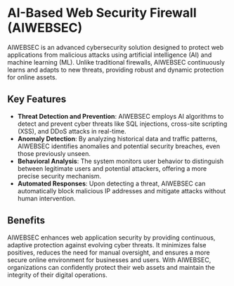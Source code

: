 # AI-Based Web Security Firewall (AIWEBSEC)

AIWEBSEC is an advanced cybersecurity solution designed to protect web applications from malicious attacks using artificial intelligence (AI) and machine learning (ML). Unlike traditional firewalls, AIWEBSEC continuously learns and adapts to new threats, providing robust and dynamic protection for online assets.

## Key Features

- **Threat Detection and Prevention**: AIWEBSEC employs AI algorithms to detect and prevent cyber threats like SQL injections, cross-site scripting (XSS), and DDoS attacks in real-time.
- **Anomaly Detection**: By analyzing historical data and traffic patterns, AIWEBSEC identifies anomalies and potential security breaches, even those previously unseen.
- **Behavioral Analysis**: The system monitors user behavior to distinguish between legitimate users and potential attackers, offering a more precise security mechanism.
- **Automated Responses**: Upon detecting a threat, AIWEBSEC can automatically block malicious IP addresses and mitigate attacks without human intervention.

## Benefits

AIWEBSEC enhances web application security by providing continuous, adaptive protection against evolving cyber threats. It minimizes false positives, reduces the need for manual oversight, and ensures a more secure online environment for businesses and users. With AIWEBSEC, organizations can confidently protect their web assets and maintain the integrity of their digital operations.

